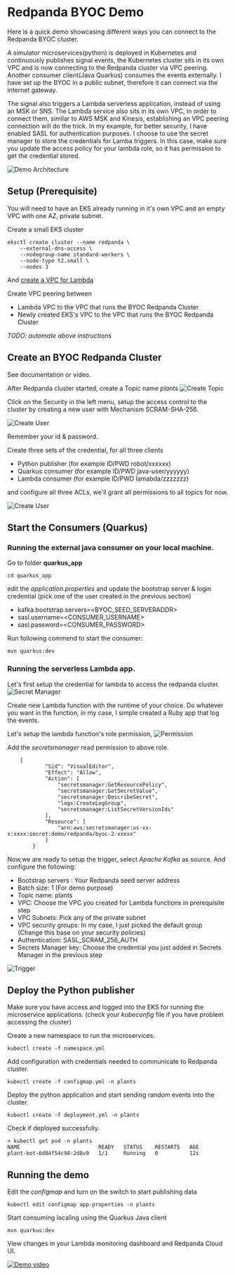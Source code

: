 # Redpanda BYOC Demo


Here is a quick demo showcasing different ways you can connect to the Redpanda BYOC cluster. 

A simulator microservices(python) is deployed in Kubernetes and continuously publishes signal events, the Kubernetes cluster sits in its own VPC and is now connecting to the Redpanda cluster via VPC peering. 
Another consumer client(Java Quarkus) consumes the events externally. I have set up the BYOC in a public subnet, therefore it can connect via the internet gateway. 

The signal also triggers a Lambda serverless application, instead of using an MSK or SNS. The Lambda service also sits in its own VPC, in order to connect them, similar to AWS MSK and Kinesis,  establishing an VPC peering connection will do the trick. In my example, for better security, I have enabled SASL for authentication purposes. I choose to use the secret manager to store the credentials for Lamba triggers. In this case, make sure you update the access policy for your lambda role, so it has permission to get the credential stored. 

![Demo Architecture](images/demo-architecture.png)



## Setup (Prerequisite)

You will need to have an EKS already running in it's own VPC 
and an empty VPC with one AZ, private subnet. 

Create a small EKS cluster

```
eksctl create cluster --name redpanda \
    --external-dns-access \
    --nodegroup-name standard-workers \
    --node-type t2.small \
    --nodes 3 
```

And [create a VPC for Lambda](https://docs.aws.amazon.com/codebuild/latest/userguide/cloudformation-vpc-template.html) 

Create VPC peering between 
- Lambda VPC to the VPC that runs the BYOC Redpanda Cluster
- Newly created EKS's VPC to the VPC that runs the BYOC Redpanda Cluster
  
  
_TODO: automate above instructions_


## Create an BYOC Redpanda Cluster
See documentation or video.

After Redpanda cluster started, create a Topic name *plants* 
![Create Topic](images/byoc-01-create-topic.png)

Click on the Security in the left menu, setup the access control to the cluster by creating a new user with Mechanism SCRAM-SHA-256.

![Create User](images/byoc-02-create-user.png)

Remember your id & password. 

Create three sets of the credential, for all three clients
- Python publisher (for example ID/PWD robot/xxxxxx)
- Quarkus consumer (for example ID/PWD java-user/yyyyyy)
- Lambda consumer (for example ID/PWD lamabda/zzzzzzz)
  
and configure all three ACLs, we'll grant all permissions to all topics for now. 

![Create User](images/byoc-03-setup-acl.png)



## Start the Consumers (Quarkus)

### Running the external java consumer on your local machine. 
Go to folder **quarkus_app** 

```
cd quarkus_app
```
edit the _application.properties_  and update the bootstrap server & login credential (pick one of the user created in the previous section)

- kafka.bootstrap.servers=<BYOC_SEED_SERVERADDR>
- sasl.username=<CONSUMER_USERNAME>
- sasl.password=<CONSUMER_PASSWORD>

Run following commend to start the consumer:

```
mvn quarkus:dev
```

### Running the serverless Lambda app.

Let's first setup the credential for lambda to access the redpanda cluster. 
![Secret Manager](images/lambda-01-secret-manager.png)

Create new Lambda function with the runtime of your choice. Do whatever you want in the function, in my case, I simple created a Ruby app that log the events. 

Let's setup the lambda function's role permission, 
 ![Permission](images/lambda-02-permission.png)

Add the _secretsmanager_ read permission to above role. 
```
    {
            "Sid": "VisualEditor",
            "Effect": "Allow",
            "Action": [
                "secretsmanager:GetResourcePolicy",
                "secretsmanager:GetSecretValue",
                "secretsmanager:DescribeSecret",
                "logs:CreateLogGroup",
                "secretsmanager:ListSecretVersionIds"
            ],
            "Resource": [
                "arn:aws:secretsmanager:us-xx-x:xxxx:secret:demo/redpanda/byoc-2-xxxxx"
            ]
        }
```
Now,we are ready to setup the trigger, select *Apache Kafka* as source. 
And configure the following:

- Bootstrap servers : Your Redpanda seed server address
- Batch size:  1 (For demo purpose)
- Topic name: plants
- VPC: Choose the VPC you created for Lambda functions in prerequisite step
- VPC Subnets: Pick any of the private subnet
- VPC security groups: In my case, I just picked the default group (Change this base on your security policies)
- Authentication:  SASL_SCRAM_256_AUTH
- Secrets Manager key: Choose the credential you just added in Secrets Manager in the previous step


 ![Trigger](images/lambda-03-trigger.png)



## Deploy the Python publisher

Make sure you have access and logged into the EKS for running the microservice applications.
(check your _kubeconfig_ file if you have problem accessing the cluster) 

Create a new namespace to run the microservices.

```
kubectl create -f namespace.yml
```

Add configuration with credentials needed to communicate to Redpanda cluster.

```
kubectl create -f configmap.yml -n plants
```

Deploy the python application and start sending random events into the cluster. 

```
kubectl create -f deployment.yml -n plants
```

Check if deployed successfully. 

```
> kubectl get pod -n plants
NAME                         READY   STATUS    RESTARTS   AGE
plant-bot-6d84f54c98-2d8v9   1/1     Running   0          12s
```


## Running the demo

Edit the _configmap_ and turn on the switch to start publishing data

```
kubectl edit configmap app-properties -n plants
```

Start consuming localing using the Quarkus Java client

```
mvn quarkus:dev
```

View changes in your Lambda monitoring dashboard and Redpanda Cloud UI. 


[![Demo video](images/video-preview.png)](https://youtu.be/G5U_shbr--s)

